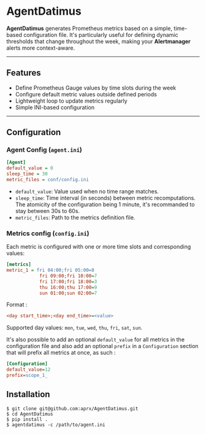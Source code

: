 # AgentDatimus

**AgentDatimus** generates Prometheus metrics based on a simple, time-based configuration file.
It's particularly useful for defining dynamic thresholds that change throughout the week, making your **Alertmanager** alerts more context-aware.

---

## Features

- Define Prometheus Gauge values by time slots during the week
- Configure default metric values outside defined periods
- Lightweight loop to update metrics regularly
- Simple INI-based configuration

---

## Configuration

### Agent Config (`agent.ini`)

```ini
[Agent]
default_value = 0
sleep_time = 30
metric_files = conf/config.ini
```


 - `default_value`: Value used when no time range matches.
 - `sleep_time`: Time interval (in seconds) between metric recomputations.
     The atomicity of the configuration being 1 minute, it's recommanded
     to stay between 30s to 60s.
 - `metric_files`: Path to the metrics definition file.

### Metrics config (`config.ini`)

Each metric is configured with one or more time slots and corresponding values:

```ini
[metrics]
metric_1 = fri 04:00;fri 05:00=8
            fri 09:00;fri 10:00=7
            fri 17:00;fri 18:00=3
            thu 16:00;thu 17:00=9
            sun 01:00;sun 02:00=7
```

Format :
```ini
<day start_time>;<day end_time>=<value>
```
Supported day values: `mon`, `tue`, `wed`, `thu`, `fri`, `sat`, `sun`.


It's also possible to add an optional `default_value` for all metrics in the configuration file and also add an optional `prefix` in a `Configuration` section that will prefix all metrics at once, as such :

```ini
[Configuration]
default_value=12
prefix=scope_1_

```

## Installation

```
$ git clone git@github.com:aprx/AgentDatimus.git
$ cd AgentDatimus
$ pip install .
$ agentdatimus -c /path/to/agent.ini

```

